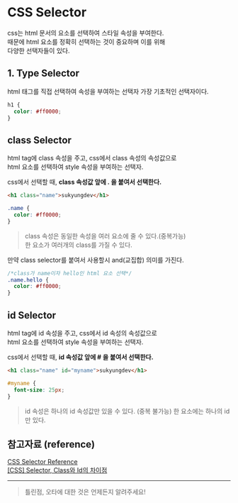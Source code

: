 # CSS Selector

css는 html 문서의 요소를 선택하여 스타일 속성을 부여한다.  
때문에 html 요소를 정확히 선택하는 것이 중요하며 이를 위해  
다양한 선택자들이 있다.

## 1. Type Selector

html 태그를 직접 선택하여 속성을 부여하는 선택자
가장 기초적인 선택자이다.

```css
h1 {
  color: #ff0000;
}
```

## class Selector

html tag에 class 속성을 주고, css에서 class 속성의 속성값으로  
html 요소를 선택하여 style 속성을 부여하는 선택자.

css에서 선택할 때, **class 속성값 앞에 . 을 붙여서 선택한다.**

```html
<h1 class="name">sukyungdev</h1>
```

```css
.name {
  color: #ff0000;
}
```

> class 속성은 동일한 속성을 여러 요소에 줄 수 있다.(중복가능)  
> 한 요소가 여러개의 class를 가질 수 있다.

만약 class selector를 붙여서 사용할시 and(교집합) 의미를 가진다.

```css
/*class가 name이자 hello인 html 요소 선택*/
.name.hello {
  color: #ff0000;
}
```

## id Selector

html tag에 id 속성을 주고, css에서 id 속성의 속성값으로  
html 요소를 선택하여 style 속성을 부여하는 선택자.

css에서 선택할 때, **id 속성값 앞에 # 을 붙여서 선택한다.**

```html
<h1 class="name" id="myname">sukyungdev</h1>
```

```css
#myname {
  font-size: 25px;
}
```

> id 속성은 하나의 id 속성값만 있을 수 있다. (중복 불가능)
> 한 요소에는 하나의 id만 있다.

## 참고자료 (reference)

[CSS Selector Reference](https://www.w3schools.com/cssref/css_selectors.asp)  
[[CSS] Selector, Class와 Id의 차이점](https://joooing.tistory.com/entry/css-Selector)

---

> 틀린점, 오타에 대한 것은 언제든지 알려주세요!
